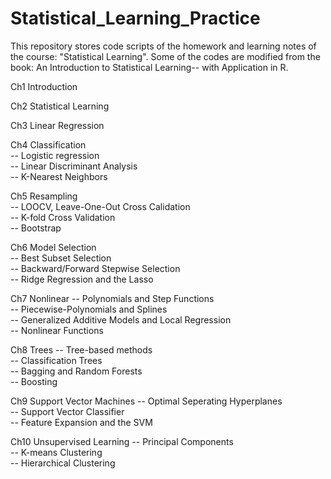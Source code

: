 # Statistical_Learning_Practice

This repository stores code scripts of the homework and learning notes of the course:  "Statistical Learning".
Some of the codes are modified from the book: An Introduction to Statistical Learning-- with Application in R.

Ch1 Introduction

Ch2 Statistical Learning 

Ch3 Linear Regression 

Ch4 Classification <br>
  -- Logistic regression <br>
  -- Linear Discriminant Analysis <br>
  -- K-Nearest Neighbors <br>

Ch5 Resampling <br>
  -- LOOCV, Leave-One-Out Cross Calidation <br>
  -- K-fold Cross Validation <br>
  -- Bootstrap <br>

Ch6 Model Selection <br>
  -- Best Subset Selection <br>
  -- Backward/Forward Stepwise Selection <br>
  -- Ridge Regression and the Lasso <br>

Ch7 Nonlinear 
  -- Polynomials and Step Functions <br>
  -- Piecewise-Polynomials and Splines <br>
  -- Generalized Additive Models and Local Regression <br>
  -- Nonlinear Functions <br>

Ch8 Trees
  -- Tree-based methods <br>
  -- Classification Trees <br>
  -- Bagging and Random Forests <br>
  -- Boosting <br>

Ch9 Support Vector Machines
  -- Optimal Seperating Hyperplanes <br>
  -- Support Vector Classifier <br>
  -- Feature Expansion and the SVM <br>

Ch10 Unsupervised Learning
  -- Principal Components <br>
  -- K-means Clustering <br>
  -- Hierarchical Clustering <br>
